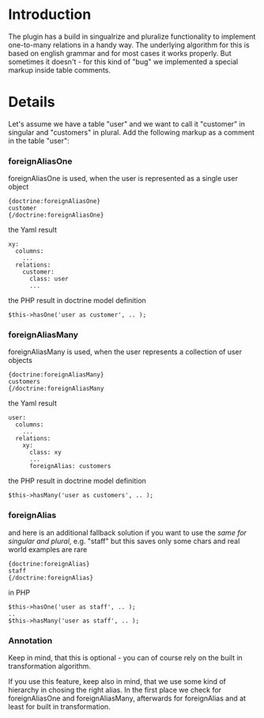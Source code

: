 # Introduction #

The plugin has a build in singualrize and pluralize functionality to implement one-to-many relations in a handy way. The underlying algorithm for this is based on english grammar and for most cases it works properly. But sometimes it doesn't - for this kind of "bug" we implemented a special markup inside table comments.

# Details #

Let's assume we have a table "user" and we want to call it "customer" in singular and "customers" in plural. Add the following markup as a comment in the table "user":

### foreignAliasOne ###

foreignAliasOne is used, when the user is represented as a single user object
```
{doctrine:foreignAliasOne}
customer
{/doctrine:foreignAliasOne}
```

the Yaml result
```
xy:
  columns:
    ...
  relations:
    customer:
      class: user
      ...
```

the PHP result in doctrine model definition
```
$this->hasOne('user as customer', .. );
```

### foreignAliasMany ###

foreignAliasMany is used, when the user represents a collection of user objects
```
{doctrine:foreignAliasMany}
customers
{/doctrine:foreignAliasMany
```

the Yaml result
```
user:
  columns:
    ...
  relations:
    xy:
      class: xy
      ...
      foreignAlias: customers
```

the PHP result in doctrine model definition
```
$this->hasMany('user as customers', .. );
```

### foreignAlias ###

and here is an additional fallback solution if you want to use the _same for singular and plural_, e.g. "staff" but this saves only some chars and real world examples are rare
```
{doctrine:foreignAlias}
staff
{/doctrine:foreignAlias}
```

in PHP
```
$this->hasOne('user as staff', .. );
..
$this->hasMany('user as staff', .. );
```

### Annotation ###

Keep in mind, that this is optional - you can of course rely on the built in transformation algorithm.

If you use this feature, keep also in mind, that we use some kind of hierarchy in chosing the right alias. In the first place we check for foreignAliasOne and foreignAliasMany, afterwards for foreignAlias and at least for built in transformation.